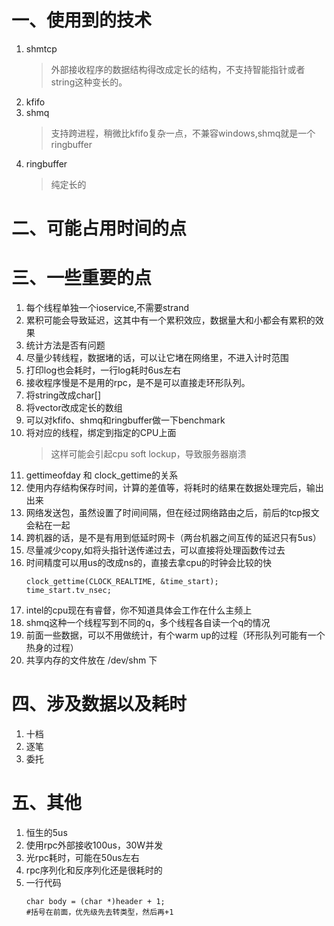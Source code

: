 # 一、使用到的技术
1. shmtcp
   >外部接收程序的数据结构得改成定长的结构，不支持智能指针或者string这种变长的。
2. kfifo
3. shmq
   > 支持跨进程，稍微比kfifo复杂一点，不兼容windows,shmq就是一个ringbuffer
4. ringbuffer
   > 纯定长的

# 二、可能占用时间的点

# 三、一些重要的点
1. 每个线程单独一个ioservice,不需要strand
2. 累积可能会导致延迟，这其中有一个累积效应，数据量大和小都会有累积的效果
3. 统计方法是否有问题
4. 尽量少转线程，数据堵的话，可以让它堵在网络里，不进入计时范围
5. 打印log也会耗时，一行log耗时6us左右
6. 接收程序慢是不是用的rpc，是不是可以直接走环形队列。
7. 将string改成char[]
8. 将vector改成定长的数组
9. 可以对kfifo、shmq和ringbuffer做一下benchmark
10. 将对应的线程，绑定到指定的CPU上面
    >这样可能会引起cpu soft lockup，导致服务器崩溃
11. gettimeofday 和 clock_gettime的关系
12. 使用内存结构保存时间，计算的差值等，将耗时的结果在数据处理完后，输出出来
13. 网络发送包，虽然设置了时间间隔，但在经过网络路由之后，前后的tcp报文会粘在一起
14. 跨机器的话，是不是有用到低延时网卡（两台机器之间互传的延迟只有5us）
15. 尽量减少copy,如将头指针送传递过去，可以直接将处理函数传过去
16. 时间精度可以用us的改成ns的，直接去拿cpu的时钟会比较的快
    ```
    clock_gettime(CLOCK_REALTIME, &time_start);
    time_start.tv_nsec;
    ```
17. intel的cpu现在有睿督，你不知道具体会工作在什么主频上
18. shmq这种一个线程写到不同的q，多个线程各自读一个q的情况
19. 前面一些数据，可以不用做统计，有个warm up的过程（环形队列可能有一个热身的过程）
20. 共享内存的文件放在 /dev/shm 下
# 四、涉及数据以及耗时
1. 十档
2. 逐笔
3. 委托

# 五、其他
1. 恒生的5us
2. 使用rpc外部接收100us，30W并发
3. 光rpc耗时，可能在50us左右
4. rpc序列化和反序列化还是很耗时的
5. 一行代码
   ```
   char body = (char *)header + 1;
   #括号在前面，优先级先去转类型，然后再+1
   ```
